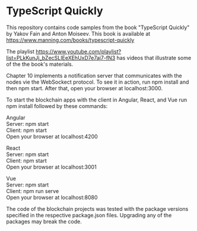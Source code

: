 # TypeScript Quickly

This repository contains code samples from the book "TypeScript Quickly" by Yakov Fain and Anton Moiseev. This book is available at https://www.manning.com/books/typescript-quickly

The playlist https://www.youtube.com/playlist?list=PLkKunJj_bZecSLIEeXEhUxD7e7aj7-fN3 has videos that illustrate some of the the book's materials. 

Chapter 10 implements a notification server that communicates with the nodes vie the WebSockect protocol. To see it in action, run npm install and then npm start. After that, open your browser at localhost:3000.

To start the blockchain apps with the client in Angular, React, and Vue run npm install followed by these commands:

Angular<br/>
 Server: npm start<br/>
 Client: npm start<br/>
 Open your browser at localhost:4200<br/>  

React<br/>
 Server: npm start<br/> 
 Client: npm start<br/>
 Open your browser at localhost:3001<br/> 

Vue<br/>
 Server: npm start<br/>
 Client: npm run serve<br/> 
 Open your browser at localhost:8080<br/>

The code of the blockchain projects was tested with the package versions specified in the respective package.json files. Upgrading any of the packages may break the code.
